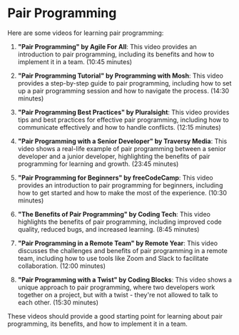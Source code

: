 # Pair Programming 

Here are some videos for learning pair programming:

1. **"Pair Programming" by Agile For All**: This video provides an introduction to pair programming, including its benefits and how to implement it in a team. (10:45 minutes)
2. **"Pair Programming Tutorial" by Programming with Mosh**: This video provides a step-by-step guide to pair programming, including how to set up a pair programming session and how to navigate the process. (14:30 minutes)
3. **"Pair Programming Best Practices" by Pluralsight**: This video provides tips and best practices for effective pair programming, including how to communicate effectively and how to handle conflicts. (12:15 minutes)
4. **"Pair Programming with a Senior Developer" by Traversy Media**: This video shows a real-life example of pair programming between a senior developer and a junior developer, highlighting the benefits of pair programming for learning and growth. (23:45 minutes)

5. **"Pair Programming for Beginners" by freeCodeCamp**: This video provides an introduction to pair programming for beginners, including how to get started and how to make the most of the experience. (10:30 minutes)
6. **"The Benefits of Pair Programming" by Coding Tech**: This video highlights the benefits of pair programming, including improved code quality, reduced bugs, and increased learning. (8:45 minutes)
7. **"Pair Programming in a Remote Team" by Remote Year**: This video discusses the challenges and benefits of pair programming in a remote team, including how to use tools like Zoom and Slack to facilitate collaboration. (12:00 minutes)
8. **"Pair Programming with a Twist" by Coding Blocks**: This video shows a unique approach to pair programming, where two developers work together on a project, but with a twist - they're not allowed to talk to each other. (15:30 minutes)

These videos should provide a good starting point for learning about pair programming, its benefits, and how to implement it in a team.